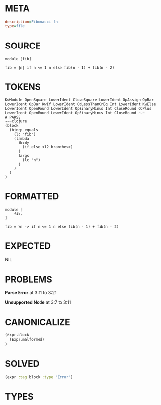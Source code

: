 # META
~~~ini
description=Fibonacci fn
type=file
~~~
# SOURCE
~~~roc
module [fib]

fib = |n| if n <= 1 n else fib(n - 1) + fib(n - 2)
~~~
# TOKENS
~~~text
KwModule OpenSquare LowerIdent CloseSquare LowerIdent OpAssign OpBar LowerIdent OpBar KwIf LowerIdent OpLessThanOrEq Int LowerIdent KwElse LowerIdent OpenRound LowerIdent OpBinaryMinus Int CloseRound OpPlus LowerIdent OpenRound LowerIdent OpBinaryMinus Int CloseRound ~~~
# PARSE
~~~clojure
(block
  (binop_equals
    (lc "fib")
    (lambda
      (body
        (if_else <12 branches>)
      )
      (args
        (lc "n")
      )
    )
  )
)
~~~
# FORMATTED
~~~roc
module [
	fib,
]

fib = \n -> if n <= 1 n else fib(n - 1) + fib(n - 2)
~~~
# EXPECTED
NIL
# PROBLEMS
**Parse Error**
at 3:11 to 3:21

**Unsupported Node**
at 3:7 to 3:11

# CANONICALIZE
~~~clojure
(Expr.block
  (Expr.malformed)
)
~~~
# SOLVED
~~~clojure
(expr :tag block :type "Error")
~~~
# TYPES
~~~roc
~~~
